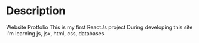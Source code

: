 # Description 

Website Protfolio
This is my first ReactJs project
During developing this site i'm learning js, jsx, html, css, databases 
